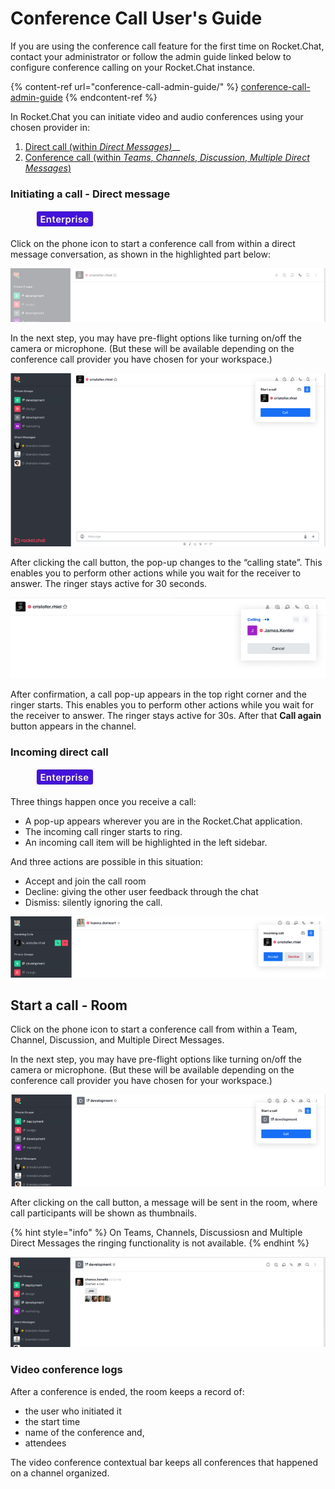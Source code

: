 # Conference Call User's Guide

If you are using the conference call feature for the first time on Rocket.Chat, contact your administrator or follow the admin guide linked below to configure conference calling on your Rocket.Chat instance.

{% content-ref url="conference-call-admin-guide/" %}
[conference-call-admin-guide](conference-call-admin-guide/)
{% endcontent-ref %}

In Rocket.Chat you can initiate video and audio conferences using your chosen provider in:

1. [Direct call (within _Direct Messages)_](conference-call-users-guide.md#direct-messages)__
2. [Conference call (within _Teams_, _Channels_, _Discussion_, _Multiple Direct Messages_)](conference-call-users-guide.md#conference-call)

### Initiating a call - Direct message

<figure><img src="../../.gitbook/assets/2021-06-10_22-31-38 (3) (3) (3) (3) (3) (3) (3) (3) (3) (2) (3) (1) (1) (1) (1) (1) (1) (24).jpg" alt=""><figcaption></figcaption></figure>

Click on the phone icon to start a conference call from within a direct message conversation, as shown in the highlighted part below:

![Initiating a call - direct messages](<../../.gitbook/assets/Initiating a call - direct messages-Conferenc.png>)

In the next step, you may have pre-flight options like turning on/off the camera or microphone. (But these will be available depending on the conference call provider you have chosen for your workspace.)

![Call initiation - direct messages](<../../.gitbook/assets/Call initiation-Conference call.png>)

After clicking the call button, the pop-up changes to the “calling state”. This enables you to perform other actions while you wait for the receiver to answer. The ringer stays active for 30 seconds.

![Calling state](<../../.gitbook/assets/Calling state-Conference call.png>)

After confirmation, a call pop-up appears in the top right corner and the ringer starts. This enables you to perform other actions while you wait for the receiver to answer. The ringer stays active for 30s. After that **Call again** button appears in the channel.  &#x20;

### Incoming direct call

<figure><img src="../../.gitbook/assets/2021-06-10_22-31-38 (3) (3) (3) (3) (3) (3) (3) (3) (3) (2) (3) (1) (1) (1) (1) (1) (1) (24).jpg" alt=""><figcaption></figcaption></figure>

Three things happen once you receive a call:

* A pop-up appears wherever you are in the Rocket.Chat application.&#x20;
* The incoming call ringer starts to ring.&#x20;
* An incoming call item will be highlighted in the left sidebar.

And three actions are possible in this situation:

* Accept and join the call room
* Decline: giving the other user feedback through the chat
* Dismiss: silently ignoring the call.

![Incoming direct call](<../../.gitbook/assets/Incoming direct call-Conference call.png>)

## Start a call - Room

Click on the phone icon to start a conference call from within a Team, Channel, Discussion, and Multiple Direct Messages.

In the next step, you may have pre-flight options like turning on/off the camera or microphone. (But these will be available depending on the conference call provider you have chosen for your workspace.)

![Call initiation - room](<../../.gitbook/assets/Call initiation - room- conference call.png>)

After clicking on the call button, a message will be sent in the room, where call participants will be shown as thumbnails.

{% hint style="info" %}
On Teams, Channels, Discussiosn and Multiple Direct Messages the ringing functionality is not available.
{% endhint %}

![Ongoing call - room](<../../.gitbook/assets/Ongoing call - room - conference call.png>)

### Video conference logs

After a conference is ended, the room keeps a record of:

* the user who initiated it
* the start time
* name of the conference and,
* attendees&#x20;

The video conference contextual bar keeps all conferences that happened on a channel organized.&#x20;
